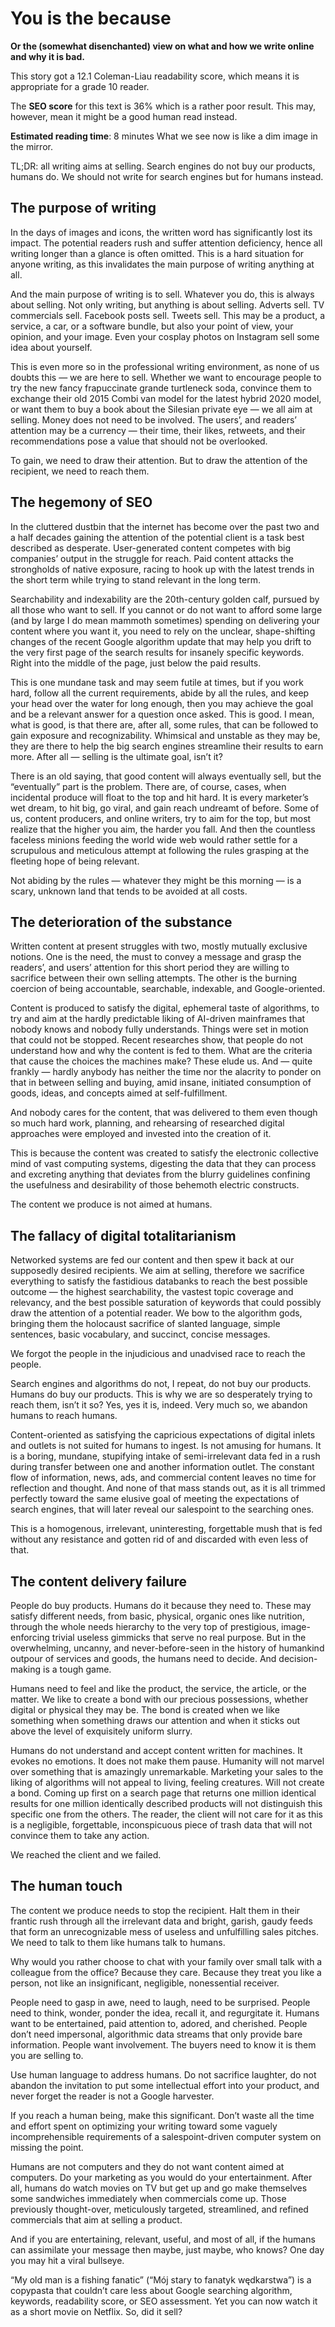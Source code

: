 # You is the because
**Or the (somewhat disenchanted) view on what and how we write online and why it is bad.**

This story got a 12.1 Coleman-Liau readability score, which means it is appropriate for a grade 10 reader.

The **SEO score** for this text is 36% which is a rather poor result. This may, however, mean it might be a good human read instead.

**Estimated reading time**: 8 minutes
What we see now is like a dim image in the mirror.

TL;DR: all writing aims at selling. Search engines do not buy our products, humans do. We should not write for search engines but for humans instead.

## The purpose of writing

In the days of images and icons, the written word has significantly lost its impact. The potential readers rush and suffer attention deficiency, hence all writing longer than a glance is often omitted. This is a hard situation for anyone writing, as this invalidates the main purpose of writing anything at all.

And the main purpose of writing is to sell. Whatever you do, this is always about selling. Not only writing, but anything is about selling. Adverts sell. TV commercials sell. Facebook posts sell. Tweets sell. This may be a product, a service, a car, or a software bundle, but also your point of view, your opinion, and your image. Even your cosplay photos on Instagram sell some idea about yourself.

This is even more so in the professional writing environment, as none of us doubts this — we are here to sell. Whether we want to encourage people to try the new fancy frapuccinate grande turtleneck soda, convince them to exchange their old 2015 Combi van model for the latest hybrid 2020 model, or want them to buy a book about the Silesian private eye — we all aim at selling. Money does not need to be involved. The users’, and readers’ attention may be a currency — their time, their likes, retweets, and their recommendations pose a value that should not be overlooked.

To gain, we need to draw their attention. But to draw the attention of the recipient, we need to reach them.

## The hegemony of SEO

In the cluttered dustbin that the internet has become over the past two and a half decades gaining the attention of the potential client is a task best described as desperate. User-generated content competes with big companies’ output in the struggle for reach. Paid content attacks the strongholds of native exposure, racing to hook up with the latest trends in the short term while trying to stand relevant in the long term.

Searchability and indexability are the 20th-century golden calf, pursued by all those who want to sell. If you cannot or do not want to afford some large (and by large I do mean mammoth sometimes) spending on delivering your content where you want it, you need to rely on the unclear, shape-shifting changes of the recent Google algorithm update that may help you drift to the very first page of the search results for insanely specific keywords. Right into the middle of the page, just below the paid results.

This is one mundane task and may seem futile at times, but if you work hard, follow all the current requirements, abide by all the rules, and keep your head over the water for long enough, then you may achieve the goal and be a relevant answer for a question once asked. This is good. I mean, what is good, is that there are, after all, some rules, that can be followed to gain exposure and recognizability. Whimsical and unstable as they may be, they are there to help the big search engines streamline their results to earn more. After all — selling is the ultimate goal, isn’t it?

There is an old saying, that good content will always eventually sell, but the “eventually” part is the problem. There are, of course, cases, when incidental produce will float to the top and hit hard. It is every marketer’s wet dream, to hit big, go viral, and gain reach undreamt of before. Some of us, content producers, and online writers, try to aim for the top, but most realize that the higher you aim, the harder you fall. And then the countless faceless minions feeding the world wide web would rather settle for a scrupulous and meticulous attempt at following the rules grasping at the fleeting hope of being relevant.

Not abiding by the rules — whatever they might be this morning — is a scary, unknown land that tends to be avoided at all costs.

## The deterioration of the substance

Written content at present struggles with two, mostly mutually exclusive notions. One is the need, the must to convey a message and grasp the readers’, and users’ attention for this short period they are willing to sacrifice between their own selling attempts. The other is the burning coercion of being accountable, searchable, indexable, and Google-oriented.

Content is produced to satisfy the digital, ephemeral taste of algorithms, to try and aim at the hardly predictable liking of AI-driven mainframes that nobody knows and nobody fully understands. Things were set in motion that could not be stopped. Recent researches show, that people do not understand how and why the content is fed to them. What are the criteria that cause the choices the machines make? These elude us. And — quite frankly — hardly anybody has neither the time nor the alacrity to ponder on that in between selling and buying, amid insane, initiated consumption of goods, ideas, and concepts aimed at self-fulfillment.

And nobody cares for the content, that was delivered to them even though so much hard work, planning, and rehearsing of researched digital approaches were employed and invested into the creation of it.

This is because the content was created to satisfy the electronic collective mind of vast computing systems, digesting the data that they can process and excreting anything that deviates from the blurry guidelines confining the usefulness and desirability of those behemoth electric constructs.

The content we produce is not aimed at humans.

## The fallacy of digital totalitarianism

Networked systems are fed our content and then spew it back at our supposedly desired recipients. We aim at selling, therefore we sacrifice everything to satisfy the fastidious databanks to reach the best possible outcome — the highest searchability, the vastest topic coverage and relevancy, and the best possible saturation of keywords that could possibly draw the attention of a potential reader. We bow to the algorithm gods, bringing them the holocaust sacrifice of slanted language, simple sentences, basic vocabulary, and succinct, concise messages.

We forgot the people in the injudicious and unadvised race to reach the people.

Search engines and algorithms do not, I repeat, do not buy our products. Humans do buy our products. This is why we are so desperately trying to reach them, isn’t it so? Yes, yes it is, indeed. Very much so, we abandon humans to reach humans.

Content-oriented as satisfying the capricious expectations of digital inlets and outlets is not suited for humans to ingest. Is not amusing for humans. It is a boring, mundane, stupifying intake of semi-irrelevant data fed in a rush during transfer between one and another information outlet. The constant flow of information, news, ads, and commercial content leaves no time for reflection and thought. And none of that mass stands out, as it is all trimmed perfectly toward the same elusive goal of meeting the expectations of search engines, that will later reveal our salespoint to the searching ones.

This is a homogenous, irrelevant, uninteresting, forgettable mush that is fed without any resistance and gotten rid of and discarded with even less of that.

## The content delivery failure

People do buy products. Humans do it because they need to. These may satisfy different needs, from basic, physical, organic ones like nutrition, through the whole needs hierarchy to the very top of prestigious, image-enforcing trivial useless gimmicks that serve no real purpose. But in the overwhelming, uncanny, and never-before-seen in the history of humankind outpour of services and goods, the humans need to decide. And decision-making is a tough game.

Humans need to feel and like the product, the service, the article, or the matter. We like to create a bond with our precious possessions, whether digital or physical they may be. The bond is created when we like something when something draws our attention and when it sticks out above the level of exquisitely uniform slurry.

Humans do not understand and accept content written for machines. It evokes no emotions. It does not make them pause. Humanity will not marvel over something that is amazingly unremarkable. Marketing your sales to the liking of algorithms will not appeal to living, feeling creatures. Will not create a bond. Coming up first on a search page that returns one million identical results for one million identically described products will not distinguish this specific one from the others. The reader, the client will not care for it as this is a negligible, forgettable, inconspicuous piece of trash data that will not convince them to take any action.

We reached the client and we failed.

## The human touch

The content we produce needs to stop the recipient. Halt them in their frantic rush through all the irrelevant data and bright, garish, gaudy feeds that form an unrecognizable mess of useless and unfulfilling sales pitches. We need to talk to them like humans talk to humans.

Why would you rather choose to chat with your family over small talk with a colleague from the office? Because they care. Because they treat you like a person, not like an insignificant, negligible, nonessential receiver.

People need to gasp in awe, need to laugh, need to be surprised. People need to think, wonder, ponder the idea, recall it, and regurgitate it. Humans want to be entertained, paid attention to, adored, and cherished. People don’t need impersonal, algorithmic data streams that only provide bare information. People want involvement. The buyers need to know it is them you are selling to.

Use human language to address humans. Do not sacrifice laughter, do not abandon the invitation to put some intellectual effort into your product, and never forget the reader is not a Google harvester.

If you reach a human being, make this significant. Don’t waste all the time and effort spent on optimizing your writing toward some vaguely incomprehensible requirements of a salespoint-driven computer system on missing the point.

Humans are not computers and they do not want content aimed at computers. Do your marketing as you would do your entertainment. After all, humans do watch movies on TV but get up and go make themselves some sandwiches immediately when commercials come up. Those previously thought-over, meticulously targeted, streamlined, and refined commercials that aim at selling a product.

And if you are entertaining, relevant, useful, and most of all, if the humans can assimilate your message then maybe, just maybe, who knows? One day you may hit a viral bullseye.

“My old man is a fishing fanatic” (“Mój stary to fanatyk wędkarstwa”) is a copypasta that couldn’t care less about Google searching algorithm, keywords, readability score, or SEO assessment. Yet you can now watch it as a short movie on Netflix. So, did it sell?